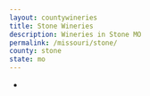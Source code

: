 ```yaml
---
layout: countywineries
title: Stone Wineries
description: Wineries in Stone MO
permalink: /missouri/stone/
county: stone
state: mo
---
```

-
